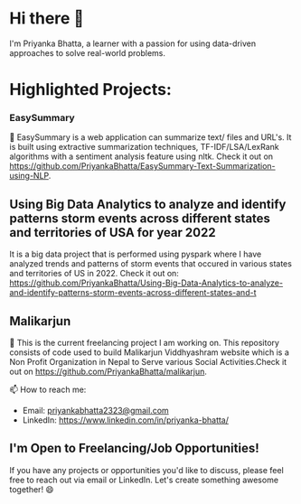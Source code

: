 # Hi there 👋

I'm Priyanka Bhatta, a learner with a passion for using data-driven approaches to solve real-world problems.

# Highlighted Projects:

### EasySummary
🚀 EasySummary is a web application can summarize text/ files and URL's. It is built using extractive summarization techniques, TF-IDF/LSA/LexRank algorithms with a sentiment analysis feature using nltk. Check it out on https://github.com/PriyankaBhatta/EasySummary-Text-Summarization-using-NLP.

## Using Big Data Analytics to analyze and identify patterns storm events across different states and territories of USA for year 2022
It is a big data project that is performed using pyspark where I have analyzed trends and patterns of storm events that occured in various states and territories of  US in 2022. Check it out on: https://github.com/PriyankaBhatta/Using-Big-Data-Analytics-to-analyze-and-identify-patterns-storm-events-across-different-states-and-t

## Malikarjun
🚀 This is the current freelancing project I am working on. This repository consists of code used to build Malikarjun Viddhyashram website which is a Non Profit Organization in Nepal to Serve various Social Activities.Check it out on https://github.com/PriyankaBhatta/malikarjun.


📫 How to reach me:
- Email: priyankabhatta2323@gmail.com
- LinkedIn: https://www.linkedin.com/in/priyanka-bhatta/

## I'm Open to Freelancing/Job Opportunities!
If you have any projects or opportunities you'd like to discuss, please feel free to reach out via email or LinkedIn. Let's create something awesome together! 😄
